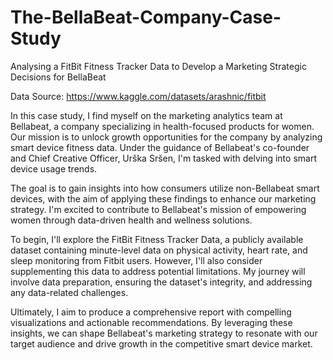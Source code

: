 # The-BellaBeat-Company-Case-Study
Analysing a FitBit Fitness Tracker Data to Develop a Marketing Strategic Decisions for BellaBeat

Data Source: https://www.kaggle.com/datasets/arashnic/fitbit


In this case study, I find myself on the marketing analytics team at Bellabeat, a company specializing in health-focused products for women. Our mission is to unlock growth opportunities for the company by analyzing smart device fitness data. Under the guidance of Bellabeat's co-founder and Chief Creative Officer, Urška Sršen, I'm tasked with delving into smart device usage trends.

The goal is to gain insights into how consumers utilize non-Bellabeat smart devices, with the aim of applying these findings to enhance our marketing strategy. I'm excited to contribute to Bellabeat's mission of empowering women through data-driven health and wellness solutions.

To begin, I'll explore the FitBit Fitness Tracker Data, a publicly available dataset containing minute-level data on physical activity, heart rate, and sleep monitoring from Fitbit users. However, I'll also consider supplementing this data to address potential limitations. My journey will involve data preparation, ensuring the dataset's integrity, and addressing any data-related challenges.

Ultimately, I aim to produce a comprehensive report with compelling visualizations and actionable recommendations. By leveraging these insights, we can shape Bellabeat's marketing strategy to resonate with our target audience and drive growth in the competitive smart device market.
